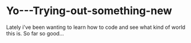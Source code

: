 # Yo---Trying-out-something-new
Lately i've been wanting to learn how to code and see what kind of world this is. So far so good...
